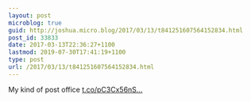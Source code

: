 ```yaml
---
layout: post
microblog: true
guid: http://joshua.micro.blog/2017/03/13/t841251607564152834.html
post_id: 33833
date: 2017-03-13T22:36:27+1100
lastmod: 2019-07-30T17:41:19+1100
type: post
url: /2017/03/13/t841251607564152834.html
---
```

My kind of post office [t.co/pC3Cx56nS...](https://t.co/pC3Cx56nSm)
